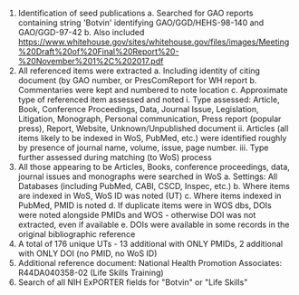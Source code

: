 1. Identification of seed publications
  a. Searched for GAO reports containing string 'Botvin' identifying GAO/GGD/HEHS-98-140 and GAO/GGD-97-42
  b. Also included https://www.whitehouse.gov/sites/whitehouse.gov/files/images/Meeting%20Draft%20of%20Final%20Report%20-%20November%201%2C%202017.pdf
2. All referenced items were extracted
  a. Including identity of citing document (by GAO number, or PresComReport for WH report
  b. Commentaries were kept and numbered to note location
  c. Approximate type of referenced item assessed and noted
    i. Type assessed: Article, Book, Conference Proceedings, Data, Journal Issue, Legislation, Litigation, Monograph, Personal communication, Press report (popular press), 
    Report, Website, Unknown/Unpublished document
    ii. Articles (all items likely to be indexed in WoS, PubMed, etc.) were identified roughly by presence of journal name, volume, issue, page number.
    iii. Type further assessed during matching (to WoS) process
3. All those appearing to be Articles, Books, conference proceedings, data, journal issues and monographs were searched in WoS
  a. Settings: All Databases (including PubMed, CABI, CSCD, Inspec, etc.)
  b. Where items are indexed in WoS, WoS ID was noted (UT)
  c. Where items indexed in PubMed, PMID is noted
  d. If duplicate items were in WOS dbs, DOIs were noted alongside PMIDs and WOS - otherwise DOI was not extracted, even if available
  e. DOIs were available in some records in the original bibliographic reference
4. A total of 176 unique UTs - 13 additional with ONLY PMIDs, 2 additional with ONLY DOI (no PMID, no WoS ID)
5. Additional reference document: National Health Promotion Associates: R44DA040358-02 (Life Skills Training)
6. Search of all NIH ExPORTER fields for "Botvin" or "Life Skills"
